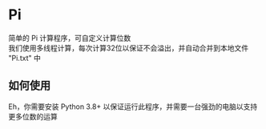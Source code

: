 # Pi
简单的 Pi 计算程序，可自定义计算位数\
我们使用多线程计算，每次计算32位以保证不会溢出，并自动合并到本地文件 "Pi.txt" 中

## 如何使用
Eh，你需要安装 Python 3.8+ 以保证运行此程序，并需要一台强劲的电脑以支持更多位数的运算
